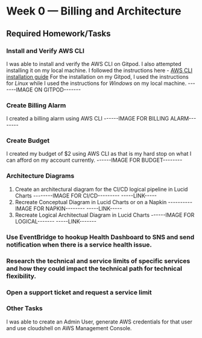 # Week 0 — Billing and Architecture

## Required Homework/Tasks

### Install and Verify AWS CLI 
I was able to install and verify the AWS CLI on Gitpod. I also attempted installing it on my local machine.
I followed the instructions here - [AWS CLI installation guide](https://docs.aws.amazon.com/cli/latest/userguide/getting-started-install.html)
For the installation on my Gitpod, I used the instructions for *Linux* while I used the instructions for *Windows* on my local machine.
-------IMAGE ON GITPOD-------


### Create Billing Alarm
I created a billing alarm using AWS CLI
------IMAGE FOR BILLING ALARM--------

### Create Budget
I created my budget of $2  using AWS CLI as that is my hard stop on what I can afford on my account currently.
------IMAGE FOR BUDGET--------

### Architecture Diagrams
1. Create an architectural diagram for the CI/CD logical pipeline in Lucid Charts
--------IMAGE FOR CI/CD---------
-----LINK-----
2. Recreate Conceptual Diagram in Lucid Charts or on a Napkin
----------IMAGE FOR NAPKIN--------
-----LINK-----
4. Recreate Logical Architectual Diagram in Lucid Charts
------IMAGE FOR LOGICAL-------
-----LINK-------

### Use EventBridge to hookup Health Dashboard to SNS and send notification when there is a service health issue.

### Research the technical and service limits of specific services and how they could impact the technical path for technical flexibility. 

### Open a support ticket and request a service limit

### Other Tasks
I was able to create an Admin User, generate AWS credentials for that user and use cloudshell on AWS Management Console.
